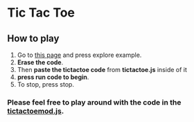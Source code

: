 # Tic Tac Toe
## How to play
1. Go to [this page](https://codehs.com/editor/hoc/543783/3846/2654) and press explore example.
1. __Erase the code__.
1. Then __paste the tictactoe code__ from __tictactoe.js__ inside of it 
1. __press run code to begin__.
1. To stop, press stop. 
### Please feel free to play around with the code in the[ __tictactoemod.js__](https://github.com/boriyanc/ticTacToe/blob/master/tictactoemod.js).
  


 
